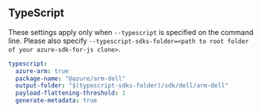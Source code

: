 ## TypeScript

These settings apply only when `--typescript` is specified on the command line.
Please also specify `--typescript-sdks-folder=<path to root folder of your azure-sdk-for-js clone>`.

```yaml $(typescript)
typescript:
  azure-arm: true
  package-name: "@azure/arm-dell"
  output-folder: "$(typescript-sdks-folder)/sdk/dell/arm-dell"
  payload-flattening-threshold: 1
  generate-metadata: true
```
